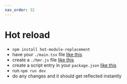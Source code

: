 ```yaml
---
nav_order: 32
---
```


# Hot reload

- `npm install hot-module-replacement`
- have your `./main.tsx` file [like this](https://github.com/cztomsik/slack-app/blob/master/src/main.tsx#L13)
- create a `./hmr.js` file [like this](https://github.com/cztomsik/slack-app/blob/master/hmr.js)
- create a script entry in your `package.json` [like this](https://github.com/cztomsik/slack-app/blob/master/package.json#L7)
- run `npm run dev`
- do any changes and it should get reflected instantly

